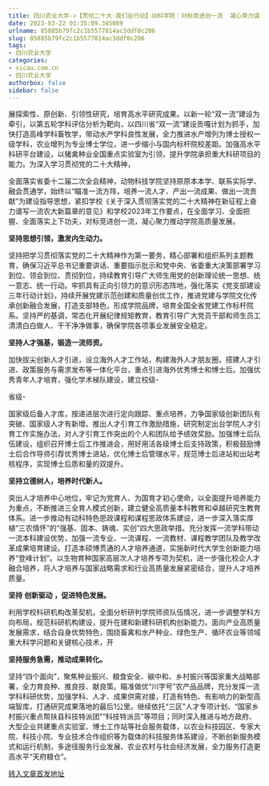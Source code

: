 ```yaml
---
title: 四川农业大学->【贯彻二十大·我们在行动】动科学院：对标竞进创一流  凝心聚力谋发展 | sicau.com.cn
date: 2023-03-22 01:35:09.345089
urlname: 85885b79fc2c1b5577814ac3ddf0c206
slug: 85885b79fc2c1b5577814ac3ddf0c206
tags: 
- 四川农业大学
categories:
- sicau.com.cn
- 四川农业大学
authorbox: false
sidebar: false
---
```

展探索性、原创新、引领性研究，培育高水平研究成果。以新一轮“双一流”建设为牵引，以第五轮学科评估分析为靶向，以四川省“双一流”建设贡嘎计划为抓手，加快打造高峰学科畜牧学，带动水产学科良性发展，全力推进水产增列为博士授权一级学科，农业增列为专业博士学位，进一步缩小与国内标杆院校差距。加强高水平科研平台建设，以猪禽种业全国重点实验室为引领，提升学院承担重大科研项目的能力。为深入学习贯彻党的二十大精神，
<!--more-->
全面落实省委十二届二次全会精神，动物科技学院坚持原原本本学、联系实际学、融会贯通学，始终以“瞄准一流方阵，培养一流人才、产出一流成果、做出一流贡献”为建设指导思想，紧扣学校《关于深入贯彻落实党的二十大精神在新征程上奋力谱写一流农大新篇章的意见》和学校2023年工作要点，在全面学习、全面把握、全面落实上下功夫，对标竞进创一流，凝心聚力推动学院高质量发展。

**坚持思想引领，激发内生动力。**

坚持把学习贯彻落实党的二十大精神作为第一要务，精心部署和组织系列主题教育，确保习近平总书记重要讲话、重要指示批示和党中央、省委重大决策部署学习到位、领会到位、贯彻到位，持续教育引导广大师生用党的创新理论统一思想、统一意志、统一行动。牢抓具有正向引领力的意识形态阵地，强化落实《党支部建设三年行动计划》，持续开展党建示范创建和质量创优工作，推进党建与学院文化传承创新融合发展，打造支部特色，形成学院品牌，培育全国全省党建工作标杆院系。坚持严的基调，常态化开展纪律规矩教育，教育引导广大党员干部和师生员工清清白白做人、干干净净做事，确保学院各项事业发展安全稳定。

**坚持人才强基，锻造一流师资。**

加快拔尖创新人才引进，设立海外人才工作站，构建海外人才朋友圈，搭建人才引进、政策服务与需求发布等一体化平台，重点引进海外优秀博士和博士后。加强优秀青年人才培育，强化学术梯队建设，建立校级-

省级-

国家级后备人才库，按递进层次进行定向跟踪、重点培养，力争国家级创新团队有突破、国家级人才有新增。推出人才引育工作激励措施，研究制定出台学院人才引育工作实施办法，对人才引育工作突出的个人和团队给予绩效奖励。加强博士后队伍建设，组织召开博士后工作推进会，用好用活各级博士后支持政策，积极鼓励博士后合作导师引荐优秀博士进站，优化博士后管理水平，规范博士后进站和出站考核程序，实现博士后质和量的双提升。

**坚持立德树人，培养时代新人。**

突出人才培养中心地位，牢记为党育人、为国育才初心使命，以全面提升培养能力为重点，不断推进三全育人模式创新，建立健全高质量本科教育和卓越研究生教育体系。进一步推动有动科特色思政课程和课程思政体系建设，进一步深入落实厚植“三农情怀”的“强基、固本、铸魂、实创”四大思政举措。充分发挥一流学科带动一流本科建设优势，加强一流专业、一流课程、一流教材、课程教学团队及教学改革成果培育建设。打造本硕博贯通的人才培养通道，实施新时代大学生创新能力培养“登峰计划”。以生物育种国家高层次人才培养专项为契机，进一步强化校企人才融合培养，将人才培养与国家战略需求和行业高质量发展紧密结合，提升人才培养质量。

**坚持** **创新驱动** **，促进特色发展。**

利用学校科研机构改革契机，全面分析研判学院师资队伍情况，进一步调整学科方向布局，规范科研机构建设，提升在建和新建科研机构创新能力。面向产业高质量发展需求，结合自身优势特色，围绕畜禽和水产种业、绿色生产、循环农业等领域重大科学问题和关键核心技术，开

**坚持服务急需，推动成果转化。**

坚持“四个面向”，聚焦种业振兴、粮食安全、碳中和、乡村振兴等国家重大战略部署，全力育良种、推良技、献良策。瞄准做优“川字号”农产品品牌，充分发挥一流学科科研优势，加强学科、人才、成果供需对接，打造有特色、有影响力的新型高端智库，打通研究成果落地的最后1公里。继续依托“三区”人才专项计划、“国家乡村振兴重点帮扶县科技特派团”“科技特派员”等项目；同时深入推进与地方政府、大型企业共建重点实验室、博士工作站等社会服务载体，以农业科技园区、专家大院、科技小院、专业技术合作组织等为载体的科技服务体系建设，不断创新服务模式和运行机制，多途径服务行业发展、农业农村与社会经济发展，全力服务打造更高水平“天府粮仓”。



[转入文章首发地址](https://news.sicau.edu.cn/info/1135/71475.htm)